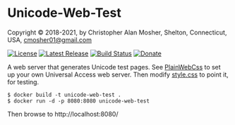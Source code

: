 # Unicode-Web-Test

Copyright © 2018-2021, by Christopher Alan Mosher, Shelton, Connecticut, USA, cmosher01@gmail.com

[![License](https://img.shields.io/github/license/cmosher01/Unicode-Web-Test.svg)](https://www.gnu.org/licenses/gpl.html)
[![Latest Release](https://img.shields.io/github/release-pre/cmosher01/Unicode-Web-Test.svg)](https://github.com/cmosher01/Unicode-Web-Test/releases/latest)
[![Build Status](https://travis-ci.com/cmosher01/Unicode-Web-Test.svg?branch=master)](https://travis-ci.com/cmosher01/Unicode-Web-Test)
[![Donate](https://img.shields.io/badge/Donate-PayPal-green.svg)](https://www.paypal.com/cgi-bin/webscr?cmd=_s-xclick&hosted_button_id=CVSSQ2BWDCKQ2)

A web server that generates Unicode test pages.
See [PlainWebCss](https://github.com/cmosher01/PlainWebCss) to set up your own Universal Access web server.
Then modify [style.css](src/main/resources/nu/mine/mosher/unicode/style.css) to point it, for testing.

```
$ docker build -t unicode-web-test .
$ docker run -d -p 8080:8080 unicode-web-test
```
Then browse to http://localhost:8080/
